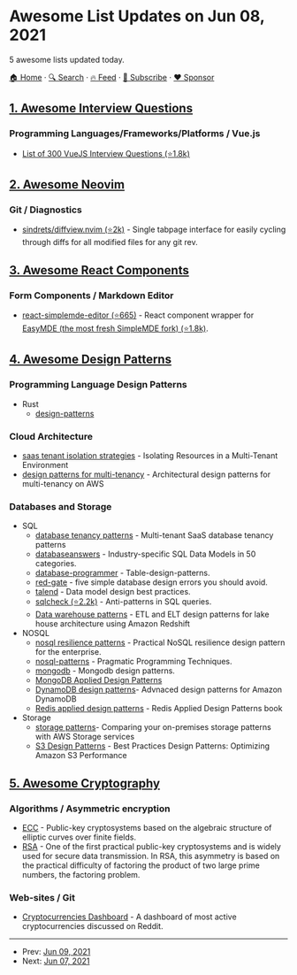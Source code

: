 # Awesome List Updates on Jun 08, 2021

5 awesome lists updated today.

[🏠 Home](/README.md) · [🔍 Search](https://www.trackawesomelist.com/search/) · [🔥 Feed](https://www.trackawesomelist.com/rss.xml) · [📮 Subscribe](https://trackawesomelist.us17.list-manage.com/subscribe?u=d2f0117aa829c83a63ec63c2f&id=36a103854c) · [❤️  Sponsor](https://github.com/sponsors/theowenyoung)



## [1. Awesome Interview Questions](/content/DopplerHQ/awesome-interview-questions/README.md)

### Programming Languages/Frameworks/Platforms / Vue.js

*   [List of 300 VueJS Interview Questions (⭐1.8k)](https://github.com/sudheerj/vuejs-interview-questions)

## [2. Awesome Neovim](/content/rockerBOO/awesome-neovim/README.md)

### Git / Diagnostics

*   [sindrets/diffview.nvim (⭐2k)](https://github.com/sindrets/diffview.nvim) - Single tabpage interface for easily cycling through diffs for all modified files for any git rev.

## [3. Awesome React Components](/content/brillout/awesome-react-components/README.md)

### Form Components / Markdown Editor

*   [react-simplemde-editor (⭐665)](https://github.com/RIP21/react-simplemde-editor) - React component wrapper for [EasyMDE (the most fresh SimpleMDE fork) (⭐1.8k)](https://github.com/Ionaru/easy-markdown-editor).

## [4. Awesome Design Patterns](/content/DovAmir/awesome-design-patterns/README.md)

### Programming Language Design Patterns

*   Rust
    *   [design-patterns](https://rust-unofficial.github.io/patterns/)

### Cloud Architecture

*   [saas tenant isolation strategies](https://d1.awsstatic.com/whitepapers/saas-tenant-isolation-strategies.pdf) - Isolating Resources in a Multi-Tenant Environment
*   [design patterns for multi-tenancy](https://www.nagarro.com/en/blog/architectural-design-patterns-aws-multi-tenancy) - Architectural design patterns for multi-tenancy on AWS

### Databases and Storage

*   SQL
    *   [database tenancy patterns](https://docs.microsoft.com/en-us/azure/sql-database/saas-tenancy-app-design-patterns) - Multi-tenant SaaS database tenancy patterns
    *   [databaseanswers](http://www.databaseanswers.org/data_models) -  Industry-specific SQL Data Models in 50 categories.
    *   [database-programmer](http://database-programmer.blogspot.com/2008/01/table-design-patterns.html) - Table-design-patterns.
    *   [red-gate](https://www.red-gate.com/simple-talk/sql/database-administration/five-simple-database-design-errors-you-should-avoid) -  five simple database design errors you should avoid.
    *   [talend](https://www.talend.com/blog/2017/05/05/data-model-design-best-practices-part-1) - Data model design best practices.
    *   [sqlcheck (⭐2.2k)](https://github.com/jarulraj/sqlcheck) - Anti-patterns in SQL queries.
    *   [Data warehouse patterns](https://aws.amazon.com/blogs/big-data/etl-and-elt-design-patterns-for-lake-house-architecture-using-amazon-redshift-part-1/) - ETL and ELT design patterns for lake house architecture using Amazon Redshift
*   NOSQL
    *   [nosql resilience patterns](https://www.ebayinc.com/stories/blogs/tech/practical-nosql-resilience-design-pattern-for-the-enterprise) - Practical NoSQL resilience design pattern for the enterprise.
    *   [nosql-patterns](https://dzone.com/articles/introduction-nosql-patterns) - Pragmatic Programming Techniques.
    *   [mongodb](https://dzone.com/articles/mongodb-design-patterns) - Mongodb design patterns.
    *   [MongoDB Applied Design Patterns](http://shop.oreilly.com/product/0636920027041.do)
    *   [DynamoDB design patterns](https://amazon-dynamodb-labs.com/design-patterns.html)- Advnaced design patterns for Amazon DynamoDB
    *   [Redis applied design patterns](https://redislabs.com/redis-best-practices/introduction/) - Redis Applied Design Patterns book
*   Storage
    *   [storage patterns](https://aws.amazon.com/blogs/storage/comparing-your-on-premises-storage-patterns-with-aws-storage-services/)- Comparing your on-premises storage patterns with AWS Storage services
    *   [S3 Design Patterns](https://d1.awsstatic.com/whitepapers/AmazonS3BestPractices.pdf) - Best Practices Design Patterns: Optimizing Amazon S3 Performance

## [5. Awesome Cryptography](/content/sobolevn/awesome-cryptography/README.md)

### Algorithms / Asymmetric encryption

*   [ECC](https://en.wikipedia.org/wiki/Elliptic-curve_cryptography) - Public-key cryptosystems based on the algebraic structure of elliptic curves over finite fields.
*   [RSA](https://en.wikipedia.org/wiki/RSA_\(cryptosystem\)) - One of the first practical public-key cryptosystems and is widely used for secure data transmission. In RSA, this asymmetry is based on the practical difficulty of factoring the product of two large prime numbers, the factoring problem.

### Web-sites / Git

*   [Cryptocurrencies Dashboard](https://dashboard.nbshare.io/apps/reddit/top-crypto-subreddits/) - A dashboard of most active cryptocurrencies discussed on Reddit.

---

- Prev: [Jun 09, 2021](/content/2021/06/09/README.md)
- Next: [Jun 07, 2021](/content/2021/06/07/README.md)